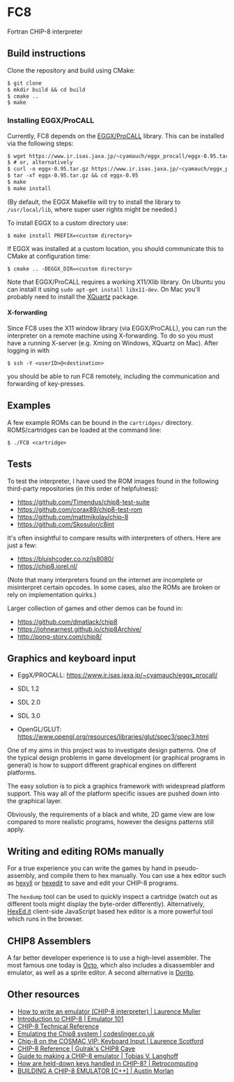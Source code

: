 # FC8

Fortran CHIP-8 interpreter

## Build instructions

Clone the repository and build using CMake:

```txt
$ git clone
$ mkdir build && cd build
$ cmake ..
$ make
```

### Installing EGGX/ProCALL

Currently, FC8 depends on the [EGGX/ProCALL](https://www.ir.isas.jaxa.jp/~cyamauch/eggx_procall/) library. This can be installed via the following steps:

```txt
$ wget https://www.ir.isas.jaxa.jp/~cyamauch/eggx_procall/eggx-0.95.tar.gz
$ # or, alternatively
$ curl -o eggx-0.95.tar.gz https://www.ir.isas.jaxa.jp/~cyamauch/eggx_procall/eggx-0.95.tar.gz
$ tar -xf eggx-0.95.tar.gz && cd eggx-0.95
$ make
$ make install
```
(By default, the EGGX Makefile will try to install the library to `/usr/local/lib`, where super user rights might be needed.)

To install EGGX to a custom directory use:
```
$ make install PREFIX=<custom directory>
```
If EGGX was installed at a custom location, you should communicate this to CMake at configuration time:
```
$ cmake .. -DEGGX_DIR=<custom directory>
```

Note that EGGX/ProCALL requires a working X11/Xlib library. On Ubuntu you can install it using `sudo apt-get install libx11-dev`. On Mac you'll probably need to install the [XQuartz](https://www.xquartz.org/) package.

#### X-forwarding

Since FC8 uses the X11 window library (via EGGX/ProCALL), you can run the interpreter on a remote machine using X-forwarding. To do so you must have a running X-server (e.g. Xming on Windows, XQuartz on Mac). After logging in with
```
$ ssh -Y <userID>@<destination>
```
you should be able to run FC8 remotely, including the communication and forwarding of key-presses.

## Examples

A few example ROMs can be bound in the `cartridges/` directory. ROMS/cartridges can be loaded at the command line:
```
$ ./FC8 <cartridge>
```

## Tests

To test the interpreter, I have used the ROM images found in the following third-party repositories (in this order of helpfulness):
- https://github.com/Timendus/chip8-test-suite
- https://github.com/corax89/chip8-test-rom
- https://github.com/mattmikolay/chip-8
- https://github.com/Skosulor/c8int

It's often insightful to compare results with interpreters of others. Here are just a few:
- https://bluishcoder.co.nz/js8080/
- https://chip8.iorel.nl/

(Note that many interpreters found on the internet are incomplete or misinterpret certain opcodes. In some cases, also the ROMs are broken or rely on implementation quirks.)

Larger collection of games and other demos can be found in:
- https://github.com/dmatlack/chip8
- https://johnearnest.github.io/chip8Archive/
- http://pong-story.com/chip8/

## Graphics and keyboard input

* EggX/PROCALL: https://www.ir.isas.jaxa.jp/~cyamauch/eggx_procall/

* SDL 1.2
* SDL 2.0
* SDL 3.0
* OpenGL/GLUT: https://www.opengl.org/resources/libraries/glut/spec3/spec3.html

One of my aims in this project was to investigate design patterns. One of the 
typical design problems in game development (or graphical programs in general)
is how to support different graphical engines on different platforms.

The easy solution is to pick a graphics framework with widespread platform 
support. This way all of the platform specific issues are pushed down into the
graphical layer. 

Obviously, the requirements of a black and white, 2D game view are low compared
to more realistic programs, however the designs patterns still apply.

## Writing and editing ROMs manually

For a true experience you can write the games by hand in pseudo-assembly,
and compile them to hex manually. You can use a hex editor such as [hexyll]() or [hexedit]() to save and edit your CHIP-8 programs. 

The `hexdump` tool can be used to quickly inspect a cartridge (watch out as different tools might display the byte-order differently). Alternatively, [HexEd.it](https://hexed.it/) client-side JavaScript based hex editor is a more powerful tool which runs in the browser.

## CHIP8 Assemblers

A far better developer experience is to use a high-level assembler. The most famous one today is [Octo](http://johnearnest.github.io/Octo/), which also includes a disassembler and emulator, as well as a sprite editor. A second alternative is [Dorito](https://github.com/lesharris/dorito).

## Other resources

* [How to write an emulator (CHIP-8 interpreter) | Laurence Muller](https://multigesture.net/articles/how-to-write-an-emulator-chip-8-interpreter/)
* [Introduction to CHIP-8 | Emulator 101](http://www.emulator101.com/introduction-to-chip-8.html)
* [CHIP-8 Technical Reference](https://github.com/mattmikolay/chip-8/wiki/CHIP%E2%80%908-Technical-Reference)
* [Emulating the Chip8 system | codeslinger.co.uk](http://www.codeslinger.co.uk/pages/projects/chip8.html)
* [Chip-8 on the COSMAC VIP: Keyboard Input | Laurence Scotford](https://laurencescotford.com/chip-8-on-the-cosmac-vip-keyboard-input/)
* [CHIP-8 Reference | Gulrak's CHIP8 Cave](https://chip8.gulrak.net/reference/)
* [Guide to making a CHIP-8 emulator | Tobias V. Langhoff](https://tobiasvl.github.io/blog/write-a-chip-8-emulator/)
* [How are held-down keys handled in CHIP-8? | Retrocomputing](https://retrocomputing.stackexchange.com/questions/358/how-are-held-down-keys-handled-in-chip-8)
* [BUILDING A CHIP-8 EMULATOR [C++] | Austin Morlan](https://austinmorlan.com/posts/chip8_emulator/#16-input-keys)
